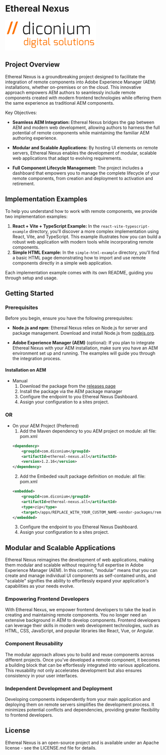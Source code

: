 # Ethereal Nexus

[![diconium-dds](docs/images/diconium-dds.png  "diconium digital solutions" )](https://diconium.com/en/news/adobe-io-hybris)

## Project Overview

Ethereal Nexus is a groundbreaking project designed to facilitate the integration of remote components into Adobe Experience Manager (AEM) installations, whether on-premises or on the cloud. This innovative approach empowers AEM authors to seamlessly include remote components created with modern frontend technologies while offering them the same experience as traditional AEM components.

Key Objectives:

- **Seamless AEM Integration:** Ethereal Nexus bridges the gap between AEM and modern web development, allowing authors to harness the full potential of remote components while maintaining the familiar AEM authoring experience.

- **Modular and Scalable Applications:** By hosting UI elements on remote servers, Ethereal Nexus enables the development of modular, scalable web applications that adapt to evolving requirements.

- **Full Component Lifecycle Management:** The project includes a dashboard that empowers you to manage the complete lifecycle of your remote components, from creation and deployment to activation and retirement.

## Implementation Examples

To help you understand how to work with remote components, we provide two implementation examples:

1. **React + Vite + TypeScript Example:** In the `react-vite-typescript-example` directory, you'll discover a more complex implementation using React, Vite, and TypeScript. This example illustrates how you can build a robust web application with modern tools while incorporating remote components.
2. **Simple HTML Example:** In the `simple-html-example` directory, you'll find a basic HTML page demonstrating how to import and use remote components directly in a simple web application.


Each implementation example comes with its own README, guiding you through setup and usage.

## Getting Started

### Prerequisites

Before you begin, ensure you have the following prerequisites:

- **Node.js and npm**: Ethereal Nexus relies on Node.js for server and package management. Download and install Node.js from [nodejs.org](https://nodejs.org/). 

- **Adobe Experience Manager (AEM)** (optional): If you plan to integrate Ethereal Nexus with your AEM installation, make sure you have an AEM environment set up and running. The examples will guide you through the integration process.


#### Installation on AEM

* Manual 
    1. Download the package from the [releases page](https://github.com/diconium/remote-components/packages/1929390?version=1.2.1)
    2. Install the package via the AEM package manager
    3. Configure the endpoint to you Ethereal Nexus Dashboard.
    4. Assign your configuration to a sites project.
### OR
* On your AEM Project (Preferred)
  1. Add the Maven dependency to you AEM project on module: all file: pom.xml
    ```xml 
    <dependency>
        <groupId>com.diconium</groupId>
        <artifactId>ethereal-nexus.all</artifactId>
        <version>1.2.16</version>
    </dependency>
  ```
  2. Add the Embeded vault package definition on module: all file: pom.xml
    ```xml 
    <embedded>
        <groupId>com.diconium</groupId>
        <artifactId>ethereal-nexus.all</artifactId>
        <type>zip</type>
        <target>/apps/REPLACE_WITH_YOUR_CUSTOM_NAME-vendor-packages/remote-components/install</target>
    </embedded>
  ``` 
  3. Configure the endpoint to you Ethereal Nexus Dashboard.
  4. Assign your configuration to a sites project.

    
## Modular and Scalable Applications

Ethereal Nexus reimagines the development of web applications, making them modular and scalable without requiring full expertise in Adobe Experience Manager (AEM). In this context, "modular" means that you can create and manage individual UI components as self-contained units, and "scalable" signifies the ability to effortlessly expand your application's capabilities as your needs evolve.

### Empowering Frontend Developers

With Ethereal Nexus, we empower frontend developers to take the lead in creating and maintaining remote components. You no longer need an extensive background in AEM to develop components. Frontend developers can leverage their skills in modern web development technologies, such as HTML, CSS, JavaScript, and popular libraries like React, Vue, or Angular.

### Component Reusability

The modular approach allows you to build and reuse components across different projects. Once you've developed a remote component, it becomes a building block that can be effortlessly integrated into various applications. This reusability not only accelerates development but also ensures consistency in your user interfaces.

### Independent Development and Deployment

Developing components independently from your main application and deploying them on remote servers simplifies the development process. It minimizes potential conflicts and dependencies, providing greater flexibility to frontend developers.


## License

Ethereal Nexus is an open-source project and is available under an Apache license - see the LICENSE.md file for details.
